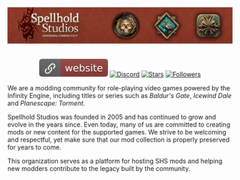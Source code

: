 <div align="center">
  <picture>
    <source media="(prefers-color-scheme: dark)" srcset="https://raw.githubusercontent.com/Spellhold-Studios/.github/main/profile/assets/images/shs-banner.jpg" />
    <source media="(prefers-color-scheme: light)" srcset="https://raw.githubusercontent.com/Spellhold-Studios/.github/main/profile/assets/images/shs-banner.jpg" />
    <img alt="Spellhold Studios" src="https://raw.githubusercontent.com/Spellhold-Studios/.github/main/profile/assets/images/shs-banner.jpg">
  </picture>
</div>

<br>

<div align="center">
<!-- leave space before first img -->

  [<img alt="Website" src="https://raw.githubusercontent.com/Spellhold-Studios/Spellhold-Studios.github.io/main/assets/buttons/webpage-mini.svg">](https://spellhold-studios.github.io/)
  [<img alt="Discord" src="https://img.shields.io/discord/1256611643404587100?style=flat&logo=discord&logoColor=%23e8e8e8&label=chat&color=%2392403a">](https://discord.gg/pE2Njbdb2a)
  [<img alt="Stars" src="https://img.shields.io/github/stars/Spellhold-Studios?style=flat&logo=github&label=stars&color=%2392403a">](https://github.com/orgs/Spellhold-Studios/repositories)
  [<img alt="Followers" src="https://img.shields.io/github/followers/Spellhold-Studios?style=flat&label=followers&color=%2392403a">](https://github.com/orgs/Spellhold-Studios/followers)

<!-- leave space after last img -->
</div>

We are a modding community for role-playing video games powered by the Infinity Engine, including titles or series such as *Baldur's Gate*, *Icewind Dale* and *Planescape: Torment*.

Spellhold Studios was founded in 2005 and has continued to grow and evolve in the years since. Even today, many of us are committed to creating mods or new content for the supported games. We strive to be welcoming and respectful, yet make sure that our mod collection is properly preserved for years to come.

This organization serves as a platform for hosting SHS mods and helping new modders contribute to the legacy built by the community.
